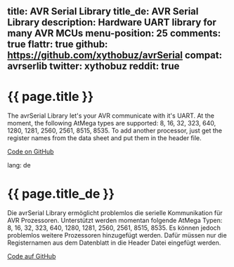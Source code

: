 title: AVR Serial Library
title_de: AVR Serial Library
description: Hardware UART library for many AVR MCUs
menu-position: 25
comments: true
flattr: true
github: https://github.com/xythobuz/avrSerial
compat: avrserlib
twitter: xythobuz
reddit: true
---

# {{ page.title }}

The avrSerial Library let's your AVR communicate with it's UART. At the moment, the following AtMega types are supported: 8, 16, 32, 323, 640, 1280, 1281, 2560, 2561, 8515, 8535. To add another processor, just get the register names from the data sheet and put them in the header file.

[Code on GitHub][1]

 [1]: https://github.com/xythobuz/avrSerial

lang: de

# {{ page.title_de }}

Die avrSerial Library ermöglicht problemlos die serielle Kommunikation für AVR Prozessoren. Unterstützt werden momentan folgende AtMega Typen: 8, 16, 32, 323, 640, 1280, 1281, 2560, 2561, 8515, 8535. Es können jedoch problemlos weitere Prozessoren hinzugefügt werden. Dafür müssen nur die Registernamen aus dem Datenblatt in die Header Datei eingefügt werden.

[Code auf GitHub][1]

 [1]: https://github.com/xythobuz/avrSerial